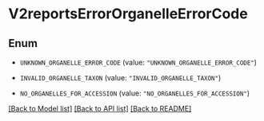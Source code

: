 # V2reportsErrorOrganelleErrorCode

## Enum


* `UNKNOWN_ORGANELLE_ERROR_CODE` (value: `"UNKNOWN_ORGANELLE_ERROR_CODE"`)

* `INVALID_ORGANELLE_TAXON` (value: `"INVALID_ORGANELLE_TAXON"`)

* `NO_ORGANELLES_FOR_ACCESSION` (value: `"NO_ORGANELLES_FOR_ACCESSION"`)


[[Back to Model list]](../README.md#documentation-for-models) [[Back to API list]](../README.md#documentation-for-api-endpoints) [[Back to README]](../README.md)


